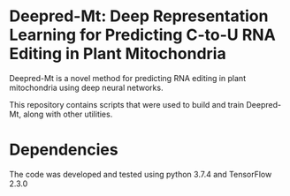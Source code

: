 # Deepred-Mt: Deep Representation Learning for Predicting C-to-U RNA Editing in Plant Mitochondria

Deepred-Mt is a novel method for predicting RNA editing in plant mitochondria
using deep neural networks.

This repository contains scripts that were used to build and train Deepred-Mt,
along with other utilities.

# Dependencies

The code was developed and tested using python 3.7.4 and TensorFlow 2.3.0
